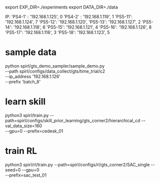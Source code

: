 


export EXP_DIR=./experiments
export DATA_DIR=./data

IP:
'PS4-1' : '192.168.1.125',   0
'PS4-2' : '192.168.1.119',   1
'PS5-11': '192.168.1.124',   7
'PS5-12': '192.168.1.120',
'PS5-13': '192.168.1.127',   2
'PS5-14': '192.168.1.118',   6
'PS5-15': '192.168.1.121',   4
'PS5-16': '192.168.1.126',   8
'PS5-17': '192.168.1.116',   3
'PS5-18': '192.168.1.123',   5


# sample data
python spirl/gts_demo_sampler/sample_demo.py \
    --path spirl/configs/data_collect/gts/time_trial/c2 \
    --ip_address '192.168.1.126' \
    --prefix 'batch_8'



# learn skill

python3 spirl/train.py --path=spirl/configs/skill_prior_learning/gts_corner2/hierarchical_cd --val_data_size=160 \
--gpu=0 --prefix=cedesk_01


# train RL
python3 spirl/rl/train.py --path=spirl/configs/rl/gts_corner2/SAC_single --seed=0 --gpu=0 \
--prefix=sac_test_01